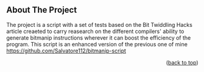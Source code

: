 ## About The Project

The project is a script with a set of tests based on the Bit Twiddling Hacks article creaeted to carry reasearch on the different compilers' ability to generate bitmanip instructions wherever it can boost the efficiency of the program. This script is an enhanced version of the previous one of mine https://github.com/Salvatore112/bitmanip-script

<p align="right">(<a href="#readme-top">back to top</a>)</p>

